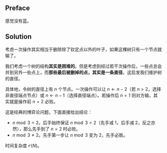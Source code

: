 ## Preface

感觉没有蓝。

## Solution

考虑一次操作其实相当于删除除了钦定点以外的叶子，如果这棵树只有一个节点就输了。

我们考虑一个树的结构**其实是困难的**。但是考虑到经过若干次操作后，一些点总会并到另外一些点上，而**那些最后被删掉的点，其实是一条直径**，这启发我们维护树的直径。

具体地，令树的直径上有 $n$ 个节点。一次操作可以让 $n \leftarrow n - 2$（若 $n \gt 2$，选择非直径端点节点）或 $n \leftarrow n - 1$（选择直径端点）。若操作后 $n = 1$ 则对方输，其实就是操作前 $n = 2$ 必败。

这是经典的博弈论问题，下面直接给出结论：

+ $n \bmod 3 = 2$。后手始终保证 $n \bmod 3 = 2$（先手减 $1$，后手减 $2$，反之亦然），那么先手到了 $n = 2$ 时必败。
+ $n \bmod 3 \neq 2$。先手第一步让 $n \bmod 3$ 变为 $2$，先手必胜。

时间复杂度 $\mathcal O(N)$。